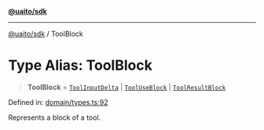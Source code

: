 [**@uaito/sdk**](../README.md)

***

[@uaito/sdk](../README.md) / ToolBlock

# Type Alias: ToolBlock

> **ToolBlock** = [`ToolInputDelta`](ToolInputDelta.md) \| [`ToolUseBlock`](ToolUseBlock.md) \| [`ToolResultBlock`](ToolResultBlock.md)

Defined in: [domain/types.ts:92](https://github.com/elribonazo/uaito/blob/a99e7bcbdb0358b1999f9ce76755884ba2c23b7e/packages/sdk/src/domain/types.ts#L92)

Represents a block of a tool.
